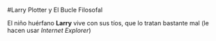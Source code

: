 #Larry Plotter y El Bucle Filosofal

El niño huérfano **Larry** vive con sus tíos, que lo tratan bastante mal (le hacen usar *Internet Explorer*)


